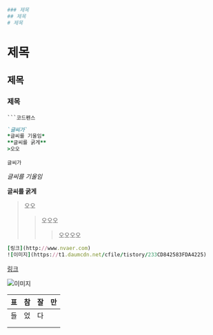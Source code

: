 ```ruby
### 제목
## 제목
# 제목
```

# 제목

## 제목

### 제목





```command
​```코드펜스
```





```ruby
`글씨가`
*글씨를 기울임*
**글씨를 굵게**
>오오
```



`글씨가 `

*글씨를 기울임*  

**글씨를 굵게**

> 오오
>
> > 오오오
> >
> > > 오오오오



```ruby
[링크](http://www.nvaer.com)
![이미지](https://t1.daumcdn.net/cfile/tistory/233CD842583FDA4225)
```



[링크](http://www.nvaer.com)



![이미지](https://t1.daumcdn.net/cfile/tistory/233CD842583FDA4225)



|  표  |  참  |  잘  |  만  |
| :--: | :--: | :--: | :--: |
|  들  |  었  |  다  |      |
|      |      |      |      |
|      |      |      |      |











